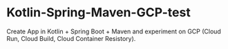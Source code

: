 # Kotlin-Spring-Maven-GCP-test
Create App in Kotlin + Spring Boot + Maven and experiment on GCP (Cloud Run, Cloud Build, Cloud Container Resistory).
